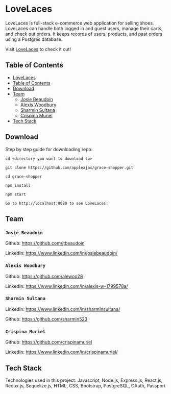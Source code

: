 # LoveLaces

LoveLaces is full-stack e-commerce web application for selling shoes. LoveLaces can handle both logged in and guest users, manage their carts, and check out orders. It keeps records of users, products, and past orders using a Postgres database.

Visit [LoveLaces](https://lovelaces.herokuapp.com) to check it out!

## Table of Contents

* [LoveLaces](#LoveLaces)
* [Table of Contents](#Table-of-Contents)
* [Download](#Download)
* [Team](#Team)
  * [Josie Beaudoin](#Josie-Beaudoin)
  * [Alexis Woodbury](#Alexis-Woodbury)
  * [Sharmin Sultana](#Sharmin-Sultana)
  * [Crispina Muriel](#Crispina-Muriel)
* [Tech Stack](#Tech-Stack)

## Download

Step by step guide for downloading repo:

```
cd <directory you want to download to>

git clone https://github.com/appleajax/grace-shopper.git

cd grace-shopper

npm install

npm start

Go to http://localhost:8080 to see LoveLaces!
```

## Team

### `Josie Beaudoin`

Github: https://github.com/jtbeaudoin

LinkedIn: https://www.linkedin.com/in/josiebeaudoin/

### `Alexis Woodbury`

Github: https://github.com/alewoo28

LinkedIn: https://www.linkedin.com/in/alexis-w-1799578a/

### `Sharmin Sultana`

LinkedIn: https://www.linkedin.com/in/sharminsultana/

Github: https://github.com/sharmin523

### `Crispina Muriel`

Github: https://github.com/crispinamuriel

LinkedIn: https://www.linkedin.com/in/crispinamuriel/

## Tech Stack

Technologies used in this project: Javascript, Node.js, Express.js, React.js, Redux.js, Sequelize.js, HTML, CSS, Bootstrap, PostgreSQL, OAuth, Passport

